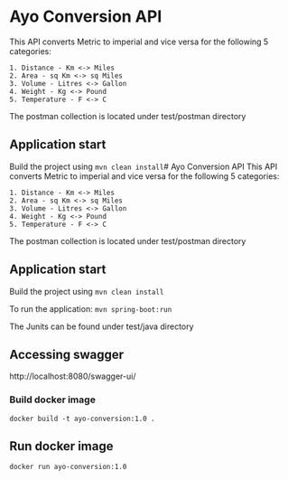 # Ayo Conversion API
This API converts Metric to imperial and vice versa for the following 5 categories:

    1. Distance - Km <-> Miles
    2. Area - sq Km <-> sq Miles
    3. Volume - Litres <-> Gallon
    4. Weight - Kg <-> Pound
    5. Temperature - F <-> C

The postman collection is located under test/postman directory

## Application start
Build the project using
```mvn clean install```# Ayo Conversion API
This API converts Metric to imperial and vice versa for the following 5 categories:

    1. Distance - Km <-> Miles
    2. Area - sq Km <-> sq Miles
    3. Volume - Litres <-> Gallon
    4. Weight - Kg <-> Pound
    5. Temperature - F <-> C

The postman collection is located under test/postman directory

## Application start
Build the project using
```mvn clean install```

To run the application: 
```mvn spring-boot:run```

The Junits can be found under test/java directory

## Accessing swagger
http://localhost:8080/swagger-ui/

### Build docker image
```docker build -t ayo-conversion:1.0 .```

## Run docker image
```docker run ayo-conversion:1.0```

